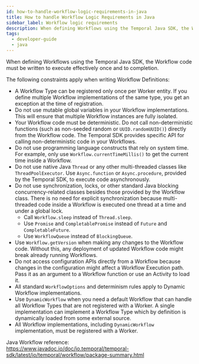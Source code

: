 ```yaml
---
id: how-to-handle-workflow-logic-requirements-in-java
title: How to handle Workflow Logic Requirements in Java
sidebar_label: Workflow logic requirements
description: When defining Workflows using the Temporal Java SDK, the Workflow code must be written to execute effectively once and to completion.
tags:
  - developer-guide
  - java
---
```


When defining Workflows using the Temporal Java SDK, the Workflow code must be written to execute effectively once and to completion.

The following constraints apply when writing Workflow Definitions:

- A Workflow Type can be registered only once per Worker entity.
  If you define multiple Workflow implementations of the same type, you get an exception at the time of registration.
- Do not use mutable global variables in your Workflow implementations.
  This will ensure that multiple Workflow instances are fully isolated.
- Your Workflow code must be deterministic.
  Do not call non-deterministic functions (such as non-seeded random or `UUID.randomUUID()`) directly from the Workflow code.
  The Temporal SDK provides specific API for calling non-deterministic code in your Workflows.
- Do not use programming language constructs that rely on system time.
  For example, only use `Workflow.currentTimeMillis()` to get the current time inside a Workflow.
- Do not use native Java `Thread` or any other multi-threaded classes like `ThreadPoolExecutor`.
  Use `Async.function` or `Async.procedure`, provided by the Temporal SDK, to execute code asynchronously.
- Do not use synchronization, locks, or other standard Java blocking concurrency-related classes besides those provided by the Workflow class.
  There is no need for explicit synchronization because multi-threaded code inside a Workflow is executed one thread at a time and under a global lock.
  - Call `Workflow.sleep` instead of `Thread.sleep`.
  - Use `Promise` and `CompletablePromise` instead of `Future` and `CompletableFuture`.
  - Use `WorkflowQueue` instead of `BlockingQueue`.
- Use `Workflow.getVersion` when making any changes to the Workflow code.
  Without this, any deployment of updated Workflow code might break already running Workflows.
- Do not access configuration APIs directly from a Workflow because changes in the configuration might affect a Workflow Execution path.
  Pass it as an argument to a Workflow function or use an Activity to load it.
- All standard `WorkflowOptions` and determinism rules apply to Dynamic Workflow implementations.
- Use `DynamicWorkflow` when you need a default Workflow that can handle all Workflow Types that are not registered with a Worker.
  A single implementation can implement a Workflow Type which by definition is dynamically loaded from some external source.
- All Workflow implementations, including `DynamicWorkflow` implementation, must be registered with a Worker.

Java Workflow reference: <https://www.javadoc.io/doc/io.temporal/temporal-sdk/latest/io/temporal/workflow/package-summary.html>
